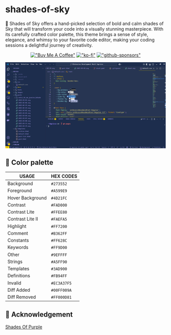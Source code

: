 # shades-of-sky 

🦄 Shades of Sky offers a hand-picked selection of bold and calm shades of Sky that will transform your code into a visually stunning masterpiece. With its carefully crafted color palette, this theme brings a sense of style, elegance, and whimsy to your favorite code editor, making your coding sessions a delightful journey of creativity. 

<div align="center"> 

[!["Buy Me A Coffee"](https://www.buymeacoffee.com/assets/img/custom_images/orange_img.png)](https://buymeacoffee.com/ciccabr9p)
[!["ko-fi"](https://img.shields.io/badge/Ko--fi-F16061?style=for-the-badge&logo=ko-fi&logoColor=white)](https://ko-fi.com/brunociccarinoo)
[!["github-sponsors"](https://img.shields.io/badge/sponsor-30363D?style=for-the-badge&logo=GitHub-Sponsors&logoColor=#white)](https://github.com/sponsors/BrunoCiccarino/)

</div>

![shades-of-sky preview](./Shades-Of-Sky.png)

## 🎨 Color palette

|      USAGE       |                                HEX CODES                                 |
| ---------------- | ------------------------------------------------------------------------ |
| Background       |  `#273552`       |
| Foreground       |  `#A599E9`       |
| Hover Background |  `#4D21FC`       |
| Contrast         |  `#FAD000`       |
| Contrast Lite    |  `#FFEE80`       |
| Contrast Lite II |  `#FAEFA5`       |
| Highlight        |  `#FF7200`       |
| Comment          |  `#B362FF`       |
| Constants        |  `#FF628C`       |
| Keywords         |  `#FF9D00`       |
| Other            |  `#9EFFFF`       |
| Strings          |  `#A5FF90`       |
| Templates        |  `#3AD900`       |
| Definitions      |  `#FB94FF`       |
| Invalid          |  `#EC3A37F5` |
| Diff Added       |  `#00FF009A` |
| Diff Removed     |  `#FF000D81` |

## 👏 Acknowledgement

[Shades Of Purple](https://github.com/ahmadawais/shades-of-purple-vscode)
